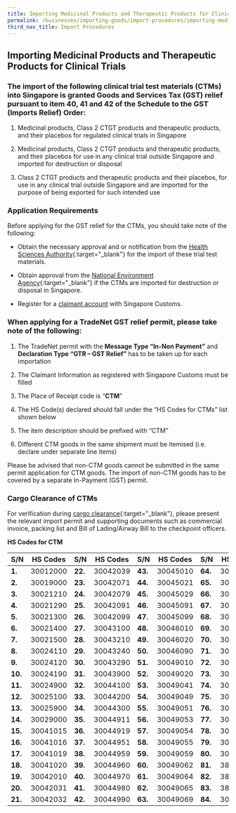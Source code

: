 ```yaml
---
title: Importing Medicinal Products and Therapeutic Products for Clinical Trials
permalink: /businesses/importing-goods/import-procedures/importing-medical-products-and-therapeutic-products-for-clinical-trials
third_nav_title: Import Procedures
---
```

## Importing Medicinal Products and Therapeutic Products for Clinical Trials


### The import of the following clinical trial test materials (CTMs) into Singapore is granted Goods and Services Tax (GST) relief pursuant to item 40, 41 and 42 of the Schedule to the GST (Imports Relief) Order:  

1.  Medicinal products, Class 2 CTGT products and therapeutic products, and their placebos for regulated clinical trials in Singapore
    
2.  Medicinal products, Class 2 CTGT products and therapeutic products, and their placebos for use in any clinical trial outside Singapore and imported for destruction or disposal
    
3.  Class 2 CTGT products and therapeutic products and their placebos, for  use in any clinical trial outside Singapore and are imported for the purpose of being exported for such intended use
    

###  Application Requirements

Before applying for the GST relief for the CTMs, you should take note of the following:

-   Obtain the necessary approval and or notification from the [Health Sciences Authority](https://www.hsa.gov.sg/Clinical-Trials/){:target="_blank"} for the import of these trial test materials.
    
-   Obtain approval from the [National Environment Agency](http://www.nea.gov.sg/energy-waste/waste-management){:target="_blank"} if the CTMs are imported for destruction or disposal in Singapore.
    
-   Register for a [claimant account](/businesses/new-traders-and-registration-services/registration-services/register-claimants) with Singapore Customs.
    

### When applying for a TradeNet GST relief permit, please take note of the following:  

1.  The TradeNet permit with the **Message Type “In-Non Payment”** and **Declaration Type “GTR – GST Relief”** has to be taken up for each importation
    
2.  The Claimant Information as registered with Singapore Customs must be filled
    
3.  The Place of Receipt code is “**CTM**”
    
4.  The HS Code(s) declared should fall under the “HS Codes for CTMs” list shown below

5.  The item description should be prefixed with “CTM”

6.  Different CTM goods in the same shipment must be itemised (i.e. declare under separate line items)

Please be advised that non-CTM goods cannot be submitted in the same permit application for CTM goods. The import of non-CTM goods has to be covered by a separate In-Payment (GST) permit.

### Cargo Clearance of CTMs

For verification during  [cargo clearance](https://www.ica.gov.sg/enteringanddeparting/cargo_postal_info){:target="_blank"}, please present the relevant import permit and supporting documents such as commercial invoice, packing list and Bill of Lading/Airway Bill to the checkpoint officers.

**HS Codes for CTM**

| S/N | HS Codes | S/N | HS Codes | S/N | HS Codes | S/N | HS Codes 
|--|--|--|--|--|--|--|--|
| **1.** | 30012000 | **22.** | 30042039 | **43.** | 30045010 | **64.** | 30049071 |
| **2.** | 30019000 | **23.** | 30042071 | **44.** | 30045021 | **65.** | 30049072 |
| **3.** | 30021210 | **24.** | 30042079 | **45.** | 30045029 | **66.** | 30049079 |
| **4.** | 30021290 | **25.** | 30042091 | **46.** | 30045091 | **67.** | 30049081 |
| **5.** | 30021300 | **26.** | 30042099 | **47.** | 30045099 | **68.** | 30049082 |
| **6.** | 30021400 | **27.** | 30043100 | **48.** | 30046010 | **69.** | 30049089 |
| **7.** | 30021500 | **28.** | 30043210 | **49.** | 30046020 | **70.** | 30049092 |
| **8.** |   30024110 | **29.** | 30043240 | **50.** | 30046090 | **71.** | 30049093 |
| **9.** | 30024120 | **30.** | 30043290 | **51.** | 30049010 | **72.** | 30049094 |
| **10.** | 30024190 | **31.** | 30043900 |**52.**  | 30049020 | **73.** | 30049095 |
| **11.** | 30024900 | **32.** | 30044100 |**53.**  | 30049041 | **74.** | 30049096 |
| **12.** | 30025100 | **33.** | 30044200 |**54.**  | 30049049 |**75.**  | 30049098 |
| **13.**| 30025900 |  **34.**| 30044300 | **55.** | 30049051 | **76.** | 30049099 |
| **14.** | 30029000 | **35.** | 30044911 |**56.** | 30049053 | **77.** | 30063010 |
| **15.** | 30041015 | **36.** | 30044919 | **57.** | 30049054 |**78.**  | 30063030 |
| **16.** | 30041016 | **37.** | 30044951 | **58.** | 30049055 |**79.**  | 30063090 |
| **17.** | 30041019 | **38.** | 30044959 | **59.** | 30049059 |**80.**  | 30066000 |
| **18.** | 30041020 | **39.** | 30044960 | **60.** | 30049062 |**81.**  | 38221100 |
| **19.** | 30042010 | **40.** | 30044970 | **61.** | 30049064 |**82.**  | 38221200 |
| **20.** | 30042031 | **41.** | 30044980 | **62.** | 30049065 |**83.** |38221900|
| **21.** | 30042032 | **42.** | 30044990 | **63.** | 30049069 |**84.**|30069300|